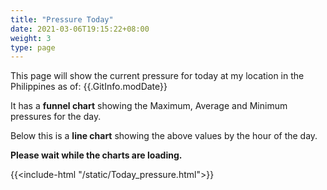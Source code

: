```yaml
---
title: "Pressure Today"
date: 2021-03-06T19:15:22+08:00
weight: 3
type: page
---
```

This page will show the current pressure for today at my location in the Philippines as of: {{.GitInfo.modDate}}

It has a **funnel chart** showing the Maximum, Average and Minimum pressures for the day.

Below this is a **line chart** showing the above values by the hour of the day.

**Please wait while the charts are loading.**

{{<include-html "/static/Today_pressure.html">}}
